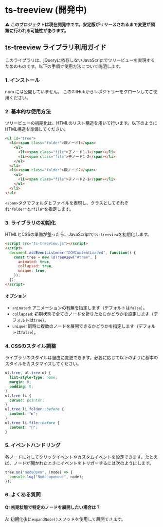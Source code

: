 # ts-treeview (開発中)

⚠️ **このプロジェクトは現在開発中です。安定版がリリースされるまで変更が頻繁に行われる可能性があります。**

## ts-treeview ライブラリ利用ガイド

このライブラリは、jQueryに依存しないJavaScriptでツリービューを実現するためのものです。以下の手順で使用方法について説明します。

### 1. インストール

npm には公開していません。
このGitHubからレポジトリーをクローンしてご使用ください。

### 2. 基本的な使用方法

ツリービューの初期化は、HTMLのリスト構造を用いて行います。以下のようにHTML構造を準備してください。

```html
<ul id="tree">
  <li><span class="folder">親ノード1</span>
    <ul>
      <li><span class="file">子ノード1-1</span></li>
      <li><span class="file">子ノード1-2</span></li>
    </ul>
  </li>
  <li><span class="folder">親ノード2</span>
    <ul>
      <li><span class="file">子ノード2-1</span></li>
    </ul>
  </li>
</ul>
```

`<span>`タグでフォルダとファイルを表現し、クラスとしてそれぞれ`"folder"`と`"file"`を指定します。

### 3. ライブラリの初期化

HTMLとCSSの準備が整ったら、JavaScriptで`ts-treeview`を初期化します。

```html
<script src="ts-treeview.js"></script>
<script>
  document.addEventListener("DOMContentLoaded", function() {
    const tree = new TsTreeview("#tree", {
      animated: true,
      collapsed: true,
      unique: true,
    });
  });
</script>
```

#### オプション

- `animated`: アニメーションの有無を指定します（デフォルトは`false`）。
- `collapsed`: 初期状態で全てのノードを折りたたむかどうかを設定します（デフォルトは`true`）。
- `unique`: 同時に複数のノードを展開できるかどうかを指定します（デフォルトは`false`）。

### 4. CSSのスタイル調整

ライブラリのスタイルは自由に変更できます。必要に応じて以下のように基本のスタイルをカスタマイズしてください。

```css
ul.tree, ul.tree ul {
  list-style-type: none;
  margin: 0;
  padding: 0;
}
ul.tree li {
  cursor: pointer;
}
ul.tree li.folder::before {
  content: "▶";
}
ul.tree li.file::before {
  content: "📄";
}
```

### 5. イベントハンドリング

各ノードに対してクリックイベントやカスタムイベントを設定できます。たとえば、ノードが開かれたときにイベントをトリガーするには次のようにします。

```typescript
tree.on("nodeOpen", (node) => {
  console.log("Node opened:", node);
});
```

### 6. よくある質問

#### Q: 初期状態で特定のノードを展開したい場合は？

A: 初期化後に`expandNode()`メソッドを使用して展開できます。
